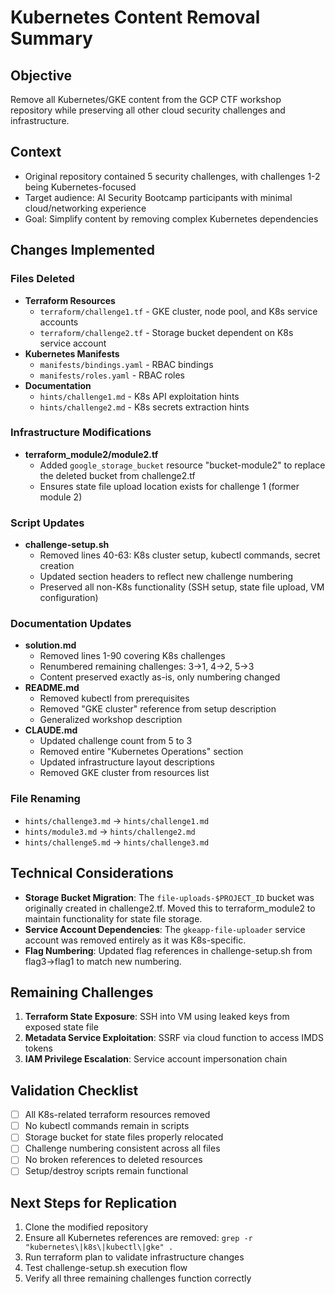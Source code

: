 # Kubernetes Content Removal Summary

## Objective
Remove all Kubernetes/GKE content from the GCP CTF workshop repository while preserving all other cloud security challenges and infrastructure.

## Context
- Original repository contained 5 security challenges, with challenges 1-2 being Kubernetes-focused
- Target audience: AI Security Bootcamp participants with minimal cloud/networking experience
- Goal: Simplify content by removing complex Kubernetes dependencies

## Changes Implemented

### Files Deleted
- **Terraform Resources**
  - `terraform/challenge1.tf` - GKE cluster, node pool, and K8s service accounts
  - `terraform/challenge2.tf` - Storage bucket dependent on K8s service account
- **Kubernetes Manifests**
  - `manifests/bindings.yaml` - RBAC bindings
  - `manifests/roles.yaml` - RBAC roles
- **Documentation**
  - `hints/challenge1.md` - K8s API exploitation hints
  - `hints/challenge2.md` - K8s secrets extraction hints

### Infrastructure Modifications
- **terraform_module2/module2.tf**
  - Added `google_storage_bucket` resource "bucket-module2" to replace the deleted bucket from challenge2.tf
  - Ensures state file upload location exists for challenge 1 (former module 2)

### Script Updates
- **challenge-setup.sh**
  - Removed lines 40-63: K8s cluster setup, kubectl commands, secret creation
  - Updated section headers to reflect new challenge numbering
  - Preserved all non-K8s functionality (SSH setup, state file upload, VM configuration)

### Documentation Updates
- **solution.md**
  - Removed lines 1-90 covering K8s challenges
  - Renumbered remaining challenges: 3→1, 4→2, 5→3
  - Content preserved exactly as-is, only numbering changed
- **README.md**
  - Removed kubectl from prerequisites
  - Removed "GKE cluster" reference from setup description
  - Generalized workshop description
- **CLAUDE.md**
  - Updated challenge count from 5 to 3
  - Removed entire "Kubernetes Operations" section
  - Updated infrastructure layout descriptions
  - Removed GKE cluster from resources list

### File Renaming
- `hints/challenge3.md` → `hints/challenge1.md`
- `hints/module3.md` → `hints/challenge2.md`
- `hints/challenge5.md` → `hints/challenge3.md`

## Technical Considerations
- **Storage Bucket Migration**: The `file-uploads-$PROJECT_ID` bucket was originally created in challenge2.tf. Moved this to terraform_module2 to maintain functionality for state file storage.
- **Service Account Dependencies**: The `gkeapp-file-uploader` service account was removed entirely as it was K8s-specific.
- **Flag Numbering**: Updated flag references in challenge-setup.sh from flag3→flag1 to match new numbering.

## Remaining Challenges
1. **Terraform State Exposure**: SSH into VM using leaked keys from exposed state file
2. **Metadata Service Exploitation**: SSRF via cloud function to access IMDS tokens
3. **IAM Privilege Escalation**: Service account impersonation chain

## Validation Checklist
- [ ] All K8s-related terraform resources removed
- [ ] No kubectl commands remain in scripts
- [ ] Storage bucket for state files properly relocated
- [ ] Challenge numbering consistent across all files
- [ ] No broken references to deleted resources
- [ ] Setup/destroy scripts remain functional

## Next Steps for Replication
1. Clone the modified repository
2. Ensure all Kubernetes references are removed: `grep -r "kubernetes\|k8s\|kubectl\|gke" .`
3. Run terraform plan to validate infrastructure changes
4. Test challenge-setup.sh execution flow
5. Verify all three remaining challenges function correctly